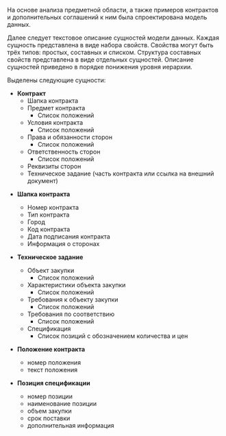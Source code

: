 
На основе анализа предметной области, а также примеров контрактов и дополнительных соглашений к ним была спроектирована модель данных.

Далее следует текстовое описание сущностей модели данных. Каждая сущность представлена в виде набора свойств. Свойства могут быть трёх типов: простых, составных и списком. Структура составных свойств представлена в виде отдельных сущностей. Описание сущностей приведено в порядке понижения уровня иерархии.

Выделены следующие сущности:

* **Контракт**
	- Шапка контракта
	- Предмет контракта
		- Список положений
	- Условия контракта
		- Список положений
	- Права и обязанности сторон
		- Список положений
	- Ответственность сторон
		- Список положений
	- Реквизиты сторон
	- Техническое задание (часть контракта или ссылка на внешний документ)
	
- **Шапка контракта**
	- Номер контракта
	- Тип контракта
	- Город
	- Код контракта
	- Дата подписания контракта
	- Информация о сторонах

- **Техническое задание**
	- Объект закупки
		- Список положений
	- Характеристики объекта закупки
		- Список положений
	- Требования к объекту закупки
		- Список положений
	- Требования по соответствию
		- Список положений
	- Спецификация
		- Список позиций с обозначением количества и цен
	
 - **Положение контракта**
	 - номер положения
	 - текст положения
	
- **Позиция спецификации**
	- номер позиции
	- наименование позиции
	- объем закупки
	- срок поставки
	- дополнительная информация